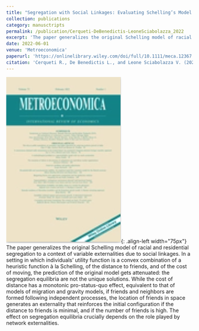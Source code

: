 ```yaml
---
title: "Segregation with Social Linkages: Evaluating Schelling’s Model with Networked Individuals"
collection: publications
category: manusctripts
permalink: /publication/Cerqueti-DeBenedictis-LeoneSciabolazza_2022
excerpt: 'The paper generalizes the original Schelling model of racial and residential segregation to a context of variable externalities due to social linkages.'
date: 2022-06-01
venue: 'Metroeconomica'
paperurl: 'https://onlinelibrary.wiley.com/doi/full/10.1111/meca.12367'
citation: 'Cerqueti R., De Benedictis L., and Leone Sciabolazza V. (2024). &quotSegregation with Social Linkages: Evaluating Schelling’s Model with Networked Individuals&quot; <i>Metroeconomica</i>. 73(2), 384-440.'
---
```


![Pub1](/images/Metro.png){: .align-left width="75px"} The paper generalizes the original Schelling model of racial and residential segregation to a context of variable externalities due to social linkages. In a setting in which individuals’ utility function is a convex combination of a heuristic function à la Schelling, of the distance to friends, and of the cost of moving, the prediction of the original model gets attenuated: the segregation equilibria are not the unique solutions. While the cost of distance has a monotonic pro-status-quo effect, equivalent to that of models of migration and gravity models, if friends and neighbors are formed following independent processes, the location of friends in space generates an externality that reinforces the initial configuration if the distance to friends is minimal, and if the number of friends is high. The effect on segregation equilibria crucially depends on the role played by network externalities.
